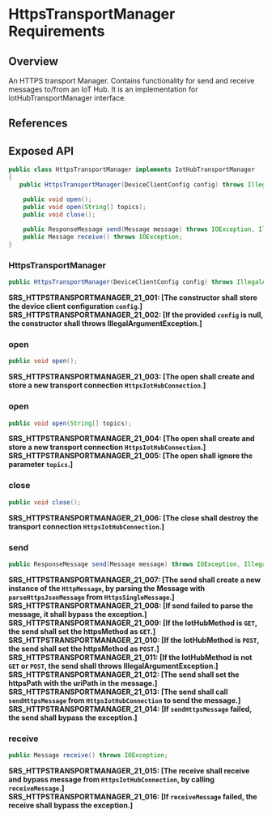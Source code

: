 # HttpsTransportManager Requirements

## Overview

An HTTPS transport Manager. Contains functionality for send and receive messages to/from an IoT Hub. 
It is an implementation for IotHubTransportManager interface.

## References

## Exposed API

```java
public class HttpsTransportManager implements IotHubTransportManager
{
   public HttpsTransportManager(DeviceClientConfig config) throws IllegalArgumentException;

    public void open();
    public void open(String[] topics);
    public void close();
    
    public ResponseMessage send(Message message) throws IOException, IllegalArgumentException;
    public Message receive() throws IOException;
}
```

### HttpsTransportManager
```java
public HttpsTransportManager(DeviceClientConfig config) throws IllegalArgumentException;
```
**SRS_HTTPSTRANSPORTMANAGER_21_001: [**The constructor shall store the device client configuration `config`.**]**  
**SRS_HTTPSTRANSPORTMANAGER_21_002: [**If the provided `config` is null, the constructor shall throws IllegalArgumentException.**]**  

### open
```java
public void open();
```
**SRS_HTTPSTRANSPORTMANAGER_21_003: [**The open shall create and store a new transport connection `HttpsIotHubConnection`.**]**  

### open
```java
public void open(String[] topics);
```
**SRS_HTTPSTRANSPORTMANAGER_21_004: [**The open shall create and store a new transport connection `HttpsIotHubConnection`.**]**  
**SRS_HTTPSTRANSPORTMANAGER_21_005: [**The open shall ignore the parameter `topics`.**]**  

### close
```java
public void close();
```
**SRS_HTTPSTRANSPORTMANAGER_21_006: [**The close shall destroy the transport connection `HttpsIotHubConnection`.**]**  

### send
```java
public ResponseMessage send(Message message) throws IOException, IllegalArgumentException;
```
**SRS_HTTPSTRANSPORTMANAGER_21_007: [**The send shall create a new instance of the `HttpMessage`, by parsing the Message with `parseHttpsJsonMessage` from `HttpsSingleMessage`.**]**  
**SRS_HTTPSTRANSPORTMANAGER_21_008: [**If send failed to parse the message, it shall bypass the exception.**]**  
**SRS_HTTPSTRANSPORTMANAGER_21_009: [**If the IotHubMethod is `GET`, the send shall set the httpsMethod as `GET`.**]**  
**SRS_HTTPSTRANSPORTMANAGER_21_010: [**If the IotHubMethod is `POST`, the send shall set the httpsMethod as `POST`.**]**  
**SRS_HTTPSTRANSPORTMANAGER_21_011: [**If the IotHubMethod is not `GET` or `POST`, the send shall throws IllegalArgumentException.**]**  
**SRS_HTTPSTRANSPORTMANAGER_21_012: [**The send shall set the httpsPath with the uriPath in the message.**]**  
**SRS_HTTPSTRANSPORTMANAGER_21_013: [**The send shall call `sendHttpsMessage` from `HttpsIotHubConnection` to send the message.**]**  
**SRS_HTTPSTRANSPORTMANAGER_21_014: [**If `sendHttpsMessage` failed, the send shall bypass the exception.**]**  

### receive
```java
public Message receive() throws IOException;
```
**SRS_HTTPSTRANSPORTMANAGER_21_015: [**The receive shall receive and bypass message from `HttpsIotHubConnection`, by calling `receiveMessage`.**]**  
**SRS_HTTPSTRANSPORTMANAGER_21_016: [**If `receiveMessage` failed, the receive shall bypass the exception.**]**  
